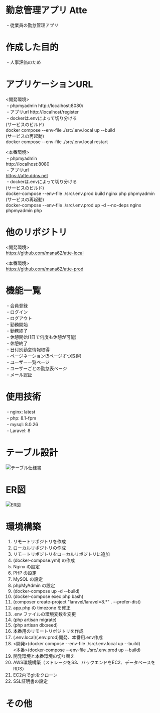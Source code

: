 # 勤怠管理アプリ  Atte
・従業員の勤怠管理アプリ<br>

# 作成した目的
・人事評価のため<br>

# アプリケーションURL
<開発環境><br>
・phpmyadmin http://localhost:8080/<br>
・アプリurl http://localhost/register<br>
・dockerは.envによって切り分ける<br>
(サービスのビルド)<br>
docker compose --env-file ./src/.env.local up --build<br>
(サービスの再起動)<br>
docker compose --env-file ./src/.env.local restart<br>

<本番環境><br>
・phpmyadmin<br>
http://localhost:8080<br>
・アプリurl<br>
https://atte.ddns.net<br>
・dockerは.envによって切り分ける <br>
(サービスのビルド)<br>
docker-compose --env-file ./src/.env.prod build nginx php phpmyadmin<br>
(サービスの再起動)<br>
docker-compose --env-file ./src/.env.prod up -d --no-deps nginx phpmyadmin php<br>

# 他のリポジトリ
<開発環境><br>
https://github.com/mana62/atte-local

<本番環境><br>
https://github.com/mana62/atte-prod

# 機能一覧
・会員登録<br>
・ログイン<br>
・ログアウト<br>
・勤務開始<br>
・勤務終了<br>
・休憩開始(1日で何度も休憩が可能)<br>
・休憩終了<br>
・日付別勤怠情報取得<br>
・ページネーション(5ページずつ取得)<br>
・ユーザー一覧ページ<br>
・ユーザーごとの勤怠表ページ<br>
・メール認証

# 使用技術
・nginx: latest<br>
・php: 8.1-fpm<br>
・mysql: 8.0.26<br>
・Laravel: 8<br>

# テーブル設計
![テーブル仕様書](https://github.com/user-attachments/assets/dfd993eb-30ba-46c6-bd18-e313cedb91b4)

# ER図
![ER図 ](https://github.com/user-attachments/assets/8a6d8a73-fca7-46f6-abd1-1a06bcfe09fb)

# 環境構築
1. リモートリポジトリを作成
2. ローカルリポジトリの作成
3. リモートリポジトリをローカルリポジトリに追加
4. (docker-compose.yml) の作成
5. Nginx の設定
6. PHP の設定
7. MySQL の設定
8. phpMyAdmin の設定
9. (docker-compose up -d --build)
10. (docker-compose exec php bash)
11. (composer create-project "laravel/laravel=8.*" . --prefer-dist)
12. app.php の timezone を修正
13. .env ファイルの環境変数を変更
14. (php artisan migrate)
15. (php artisan db:seed)
16. 本番用のリモートリポジトリを作成
17. (.env.local)(.env.prod)開発、本番用.env作成
18. <開発>(docker compose --env-file ./src/.env.local up --build)<br>
<本番>(docker-compose --env-file ./src/.env.prod up --build)
19. 開発環境と本番環境の切り替え
20. AWS環境構築（ストレージをS3、バックエンドをEC2、データベースをRDS）
21. EC2内でgitをクローン
22. SSL証明書の設定

# その他


